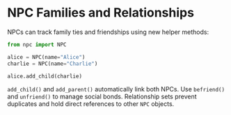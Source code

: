 # NPC Families and Relationships

NPCs can track family ties and friendships using new helper methods:

```python
from npc import NPC

alice = NPC(name="Alice")
charlie = NPC(name="Charlie")

alice.add_child(charlie)
```

`add_child()` and `add_parent()` automatically link both NPCs. Use `befriend()`
and `unfriend()` to manage social bonds. Relationship sets prevent duplicates
and hold direct references to other `NPC` objects.
